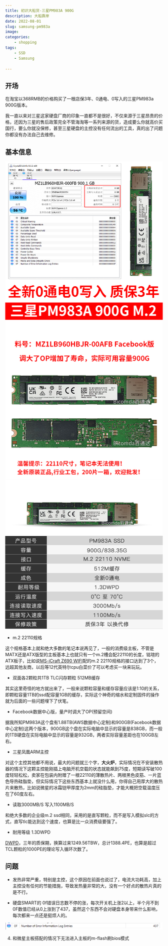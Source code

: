```yaml
---
title: 初识大船货-三星PM983A 900G
description: 大船靠岸
date: 2022-08-01
slug: samsung-pm983a
image: 
categories:
    - shopping
tags:
    - SSD
    - Samsung

---
```


## 开场
在淘宝以368RMB的价格购买了一根店保3年、0通电、0写入的三星PM983a 900G版本。

我一直以来对三星这家硬盘厂商的印象一直都不是很好，不仅来源于三星昂贵的价格，还因为三星的售后政策完全不管海淘等一系列来源的货，造成要么你就高价买国行，要么你就没保修，甚至三星硬盘的主控没有任何流出的工具，真的出了问题你都没有办法自己去维修。

## 基本信息
![主图](卖家图1.jpg)  ![料号](卖家图2.jpg)  ![参数](卖家图3.jpg)

- m.2 22110规格

这个规格基本上就和绝大多数的笔记本说再见了，一般的消费级主板，不管是MATX还是ATX版型的主板基本上也就只有一个m.2槽会配22110的长度，铭瑄的ATX板子，比如说[MS-iCraft Z690 WIFI](http://www.maxsun.com.cn/2021/1103/5619.html)配的m.2 22110规格的接口达到了3个，远超其他友商，以后等12代英特尔cpu白菜价了可以考虑买一块来玩玩。

- 双面各2颗粒共1TB TLC闪存颗粒 512MB缓存

其实这里奇怪的地方就出来了，一般来说颗粒容量和缓存容量应该是1:10的关系，即颗粒容量1TB的ssd配容量1GB的缓存，实际这个神奇的缩水和定制固件的操作就为后面的一些问题埋下了伏笔。

- Facebook数据中心版，量产时调大了OP(预留空间)

据我所知PM983A这个盘有1.88TB(AWS数据中心定制)和900GB(Facebook数据中心定制)这两个版本，900GB这个盘在实际电脑中显示的容量是838GB，而一般的1TB硬盘在实际电脑中显示的容量是932GB，两者实际容量差距也在100GB左右。

- 三星凤凰ARM主控

对这个主控其他都不用说，最大的问题就三个字，**大火炉**，实际情况在不安装散热器的情况下这颗主控能刚插上电脑开机空载的状态就能飙到75度，短期读写破100度轻轻松松，卖家在包装内附赠了一根22110的薄散热片、两根黑色皮筋、一片蓝色导热硅脂垫，但实际情况下这些东西基本上就没什么用，你得自己用厚大的散热片来散热，比如说微星的冰霜铠甲厚度为2mm的硅脂垫，才能大概把空载温度压在了60度左右。

- 读取3000MB/S 写入1100MB/S

和绝大多数的企业级m.2 ssd相同，采用的是直写颗粒，而不是写入模拟slc的方式，直写tlc能达到这个速度，也算是比一众消费级要强了。

- 耐用等级 1.3DWPD

[DWPD](https://www.kingston.com/en/ssd/dwpd)，三年的质保期，换算过来1249.56TBW，总计1388.4PE，也算是超过TCL颗粒的1000PE的理论写入循环次数了。

## 问题
-  发热非常严重，特别是主控，这个原因在前面也说过了，电流大功耗高，加上主控没有任何的节能措施，导致发热量非常的大，没有一个好点的散热片真的是不行。

-  硬盘SMART的 0f错误日志数不停的涨，每次开关机上涨2以上，半个月不到0F数值已经从0上涨到了437，虽然这个东西不会对硬盘本身带来什么影响，每次都来一点还是挺烦人的。

![SMART 0F](SMART-0F.png)

4. 和微星主板搭配的情况下无法进入主板的m-flash刷bios模式
